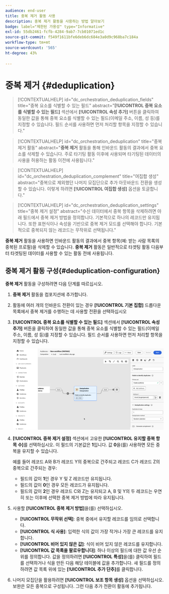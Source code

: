 ```yaml
---
audience: end-user
title: 중복 제거 활동 사용
description: 중복 제거 활동을 사용하는 방법 알아보기
badge: label="제한된 가용성" type="Informative"
exl-id: 55db2461-fcfb-4284-9ab7-7cb01071ed1c
source-git-commit: f549f1611bfe6deb6dc684e3a0d9c968ba7c184a
workflow-type: tm+mt
source-wordcount: '565'
ht-degree: 43%

---
```


# 중복 제거 {#deduplication}

>[!CONTEXTUALHELP]
>id="dc_orchestration_deduplication_fields"
>title="중복 요소를 식별할 수 있는 필드"
>abstract="**[!UICONTROL 중복 요소를 식별할 수 있는 필드]** 섹션에서 **[!UICONTROL 속성 추가]** 버튼을 클릭하여 동일한 값을 통해 중복 요소를 식별할 수 있는 필드(이메일 주소, 이름, 성 등)를 지정할 수 있습니다. 필드 순서를 사용하면 먼저 처리할 항목을 지정할 수 있습니다."

>[!CONTEXTUALHELP]
>id="dc_orchestration_deduplication"
>title="중복 제거 활동"
>abstract="**중복 제거** 활동을 통해 인바운드 활동의 결과에서 중복 요소를 삭제할 수 있습니다. 주로 타기팅 활동 이후에 사용되며 타기팅된 데이터의 사용을 허용하는 활동 이전에 사용됩니다."

>[!CONTEXTUALHELP]
>id="dc_orchestration_deduplication_complement"
>title="여집합 생성"
>abstract="중복으로 제외했던 나머지 모집단으로 추가 아웃바운드 전환을 생성할 수 있습니다. 이렇게 하려면 **[!UICONTROL 여집합 생성]** 옵션을 토글합니다."

>[!CONTEXTUALHELP]
>id="dc_orchestration_deduplication_settings"
>title="중복 제거 설정"
>abstract="수신 데이터에서 중복 항목을 삭제하려면 아래 필드에서 중복 제거 방법을 정의합니다. 기본적으로 하나의 레코드만 유지됩니다. 또한 표현식이나 속성을 기반으로 중복 제거 모드를 선택해야 합니다. 기본적으로 중복되지 않는 레코드는 무작위로 선택됩니다."

**중복 제거** 활동을 사용하면 인바운드 활동의 결과에서 중복 항목(예: 받는 사람 목록의 중복된 프로필)을 삭제할 수 있습니다. **중복 제거** 활동은 일반적으로 타겟팅 활동 다음부터 타겟팅된 데이터를 사용할 수 있는 활동 전에 사용됩니다.

## 중복 제거 활동 구성{#deduplication-configuration}

**중복 제거** 활동을 구성하려면 다음 단계를 따르십시오.

1. **중복 제거** 활동을 컴포지션에 추가합니다.

1. 활동에 여러 개의 인바운드 전환이 있는 경우 **[!UICONTROL 기본 집합]** 드롭다운 목록에서 중복 제거를 수행하는 데 사용할 전환을 선택하십시오

1. **[!UICONTROL 중복 요소를 식별할 수 있는 필드]** 섹션에서 **[!UICONTROL 속성 추가]** 버튼을 클릭하여 동일한 값을 통해 중복 요소를 식별할 수 있는 필드(이메일 주소, 이름, 성 등)를 지정할 수 있습니다. 필드 순서를 사용하면 먼저 처리할 항목을 지정할 수 있습니다.

   ![](../assets/deduplication.png)

1. **[!UICONTROL 중복 제거 설정]** 섹션에서 고유한 **[!UICONTROL 유지할 중복 항목 수]**&#x200B;를 선택하십시오. 이 필드의 기본값은 **1**&#x200B;입니다. 값 **0**&#x200B;을(를) 사용하면 모든 중복을 유지할 수 있습니다.

   예를 들어 레코드 A와 B가 레코드 Y의 중복으로 간주되고 레코드 C가 레코드 Z의 중복으로 간주되는 경우:

   * 필드의 값이 **1**&#x200B;인 경우 Y 및 Z 레코드만 유지됩니다.
   * 필드의 값이 **0**&#x200B;인 경우 모든 레코드가 유지됩니다.
   * 필드의 값이 **2**&#x200B;인 경우 레코드 C와 Z는 유지되고 A, B 및 Y의 두 레코드는 우연히 또는 이후에 선택한 중복 제거 방법에 따라 유지됩니다.

1. 사용할 **[!UICONTROL 중복 제거 방법]**&#x200B;을(를) 선택하십시오.

   * **[!UICONTROL 무작위 선택]**: 중복 중에서 유지할 레코드를 임의로 선택합니다.
   * **[!UICONTROL 식 사용]**: 입력한 식의 값이 가장 작거나 가장 큰 레코드를 유지합니다.
   * **[!UICONTROL 비어 있지 않은 값]**: 식이 비어 있지 않은 레코드를 유지합니다.
   * **[!UICONTROL 값 목록을 팔로우합니다]**: 하나 이상의 필드에 대한 값 우선 순위를 정의합니다. 값을 정의하려면 **[!UICONTROL 특성]**&#x200B;을(를) 클릭하여 필드를 선택하거나 식을 만든 다음 해당 테이블에 값을 추가합니다. 새 필드를 정의하려면 값 목록 위에 있는 **[!UICONTROL 추가 단추]**&#x200B;를 클릭합니다.

1. 나머지 모집단을 활용하려면 **[!UICONTROL 보조 항목 생성]** 옵션을 선택하십시오. 보완은 모든 중복으로 구성됩니다. 그런 다음 추가 전환이 활동에 추가됩니다.

<!--
## Example{#deduplication-example}

In the following example, use a deduplication activity to exclude duplicates from the target before sending a delivery. The identified duplicated profiles are added to a dedicated audience that can be reused if necessary. Choose the **Email** address to identify the duplicates. Keep 1 entry and select the **Random** deduplication method.

![](../assets/workflow-deduplication-example.png)
-->
